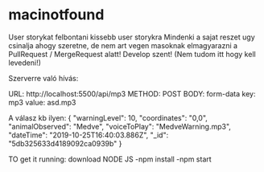 # macinotfound

User storykat felbontani kissebb user storykra
Mindenki a sajat reszet ugy csinalja ahogy szeretne, de nem art vegen masoknak elmagyarazni a PullRequest / MergeRequest alatt!
Develop szent! (Nem tudom itt hogy kell levedeni!)


Szerverre való hívás: 

URL: http://localhost:5500/api/mp3
METHOD: POST
BODY: form-data
    key: mp3
    value: asd.mp3
    
A válasz kb ilyen: 
{
    "warningLevel": 10,
    "coordinates": "0,0",
    "animalObserved": "Medve",
    "voiceToPlay": "MedveWarning.mp3",
    "dateTime": "2019-10-25T16:40:03.886Z",
    "_id": "5db325633d4189092ca0939b"
}

TO get it running: 
    download NODE JS
    -npm install
    -npm start